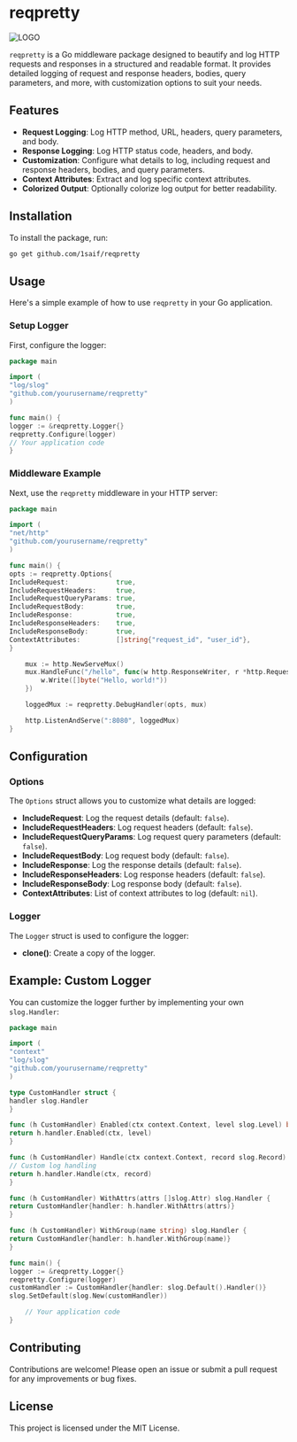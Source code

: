 # reqpretty


![LOGO](https://i.imgur.com/4PxgK9B.png)

`reqpretty` is a Go middleware package designed to beautify and log HTTP requests and responses in a structured and readable format. It provides detailed logging of request and response headers, bodies, query parameters, and more, with customization options to suit your needs.

## Features

- **Request Logging**: Log HTTP method, URL, headers, query parameters, and body.
- **Response Logging**: Log HTTP status code, headers, and body.
- **Customization**: Configure what details to log, including request and response headers, bodies, and query parameters.
- **Context Attributes**: Extract and log specific context attributes.
- **Colorized Output**: Optionally colorize log output for better readability.

## Installation

To install the package, run:

```sh
go get github.com/1saif/reqpretty
```

## Usage

Here's a simple example of how to use `reqpretty` in your Go application.

### Setup Logger

First, configure the logger:

```go
package main

import (
"log/slog"
"github.com/yourusername/reqpretty"
)

func main() {
logger := &reqpretty.Logger{}
reqpretty.Configure(logger)
// Your application code
}
```

### Middleware Example

Next, use the `reqpretty` middleware in your HTTP server:

```go
package main

import (
"net/http"
"github.com/yourusername/reqpretty"
)

func main() {
opts := reqpretty.Options{
IncludeRequest:            true,
IncludeRequestHeaders:     true,
IncludeRequestQueryParams: true,
IncludeRequestBody:        true,
IncludeResponse:           true,
IncludeResponseHeaders:    true,
IncludeResponseBody:       true,
ContextAttributes:         []string{"request_id", "user_id"},
}

    mux := http.NewServeMux()
    mux.HandleFunc("/hello", func(w http.ResponseWriter, r *http.Request) {
        w.Write([]byte("Hello, world!"))
    })

    loggedMux := reqpretty.DebugHandler(opts, mux)

    http.ListenAndServe(":8080", loggedMux)
}
```

## Configuration

### Options

The `Options` struct allows you to customize what details are logged:

- **IncludeRequest**: Log the request details (default: `false`).
- **IncludeRequestHeaders**: Log request headers (default: `false`).
- **IncludeRequestQueryParams**: Log request query parameters (default: `false`).
- **IncludeRequestBody**: Log request body (default: `false`).
- **IncludeResponse**: Log the response details (default: `false`).
- **IncludeResponseHeaders**: Log response headers (default: `false`).
- **IncludeResponseBody**: Log response body (default: `false`).
- **ContextAttributes**: List of context attributes to log (default: `nil`).

### Logger

The `Logger` struct is used to configure the logger:

- **clone()**: Create a copy of the logger.

## Example: Custom Logger

You can customize the logger further by implementing your own `slog.Handler`:

```go
package main

import (
"context"
"log/slog"
"github.com/yourusername/reqpretty"
)

type CustomHandler struct {
handler slog.Handler
}

func (h CustomHandler) Enabled(ctx context.Context, level slog.Level) bool {
return h.handler.Enabled(ctx, level)
}

func (h CustomHandler) Handle(ctx context.Context, record slog.Record) error {
// Custom log handling
return h.handler.Handle(ctx, record)
}

func (h CustomHandler) WithAttrs(attrs []slog.Attr) slog.Handler {
return CustomHandler{handler: h.handler.WithAttrs(attrs)}
}

func (h CustomHandler) WithGroup(name string) slog.Handler {
return CustomHandler{handler: h.handler.WithGroup(name)}
}

func main() {
logger := &reqpretty.Logger{}
reqpretty.Configure(logger)
customHandler := CustomHandler{handler: slog.Default().Handler()}
slog.SetDefault(slog.New(customHandler))

    // Your application code
}
```

## Contributing

Contributions are welcome! Please open an issue or submit a pull request for any improvements or bug fixes.

## License

This project is licensed under the MIT License.
